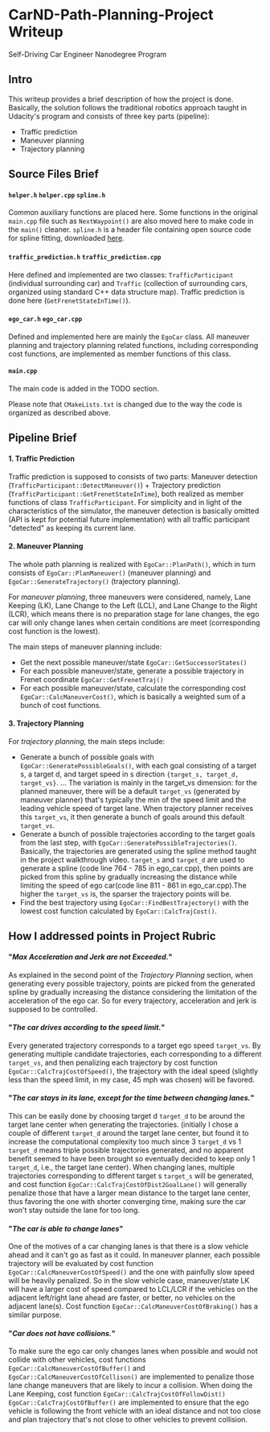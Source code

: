 # CarND-Path-Planning-Project Writeup

Self-Driving Car Engineer Nanodegree Program

## Intro
This writeup provides a brief description of how the project is done. Basically, the solution follows the traditional robotics approach taught in Udacity's program and consists of three key parts (pipeline):
- Traffic prediction
- Maneuver planning
- Trajectory planning

## Source Files Brief
#### `helper.h` `helper.cpp` `spline.h`
Common auxiliary functions are placed here. Some functions in the original `main.cpp` file such as `NextWaypoint()` are also moved here to make code in the `main()` cleaner.
`spline.h` is a header file containing open source code for spline fitting, downloaded [here](http://kluge.in-chemnitz.de/opensource/spline/).
 #### `traffic_prediction.h` `traffic_prediction.cpp`
Here defined and implemented are two classes: `TrafficParticipant` (individual surrounding car) and `Traffic` (collection of surrounding cars, organized using standard C++ data structure map). Traffic prediction is done here (`GetFrenetStateInTime()`).   
#### `ego_car.h` `ego_car.cpp`
Defined and implemented here are mainly the `EgoCar` class. All maneuver planning and trajectory planning related functions, including corresponding cost functions, are implemented as member functions of this class.
#### `main.cpp`
The main code is added in the TODO section.

Please note that `CMakeLists.txt` is changed due to the way the code is organized as described above.

## Pipeline Brief  
#### 1. Traffic Prediction
Traffic prediction is supposed to consists of two parts: Maneuver detection (`TrafficParticipant::DetectManeuver()`) + Trajectory prediction (`TrafficParticipant::GetFrenetStateInTime`), both realized as member functions of class `TrafficParticipant`. For simplicity and in light of the characteristics of the simulator, the maneuver detection is basically omitted (API is kept for potential future implementation) with all traffic participant "detected" as keeping its current lane.

#### 2. Maneuver Planning
The whole path planning is realized with `EgoCar::PlanPath()`, which in turn consists of `EgoCar::PlanManeuver()` (maneuver planning) and `EgoCar::GenerateTrajectory()` (trajectory planning).

For *maneuver planning*, three maneuvers were considered, namely, Lane Keeping (LK), Lane Change to the Left (LCL), and Lane Change to the Right (LCR), which means there is no preparation stage for lane changes, the ego car will only change lanes when certain conditions are meet (corresponding cost function is the lowest).

The main steps of maneuver planning include:
- Get the next possible maneuver/state `EgoCar::GetSuccessorStates()`
- For each possible maneuver/state, generate a possible trajectory in Frenet coordinate `EgoCar::GetFrenetTraj()`
- For each possible maneuver/state, calculate the corresponding cost `EgoCar::CalcManeuverCost()`, which is basically a weighted sum of a bunch of cost functions.

#### 3. Trajectory Planning
For *trajectory planning*, the main steps include:
- Generate a bunch of possible goals with `EgoCar::GeneratePossibleGoals()`, with each goal consisting of a target s, a target d, and target speed in s direction `{target_s, target_d, target_vs}`. ...
The variation is mainly in the target_vs dimension: for the planned maneuver, there will be a default `target_vs` (generated by maneuver planner) that's typically the min of the speed limit and the leading vehicle speed of target lane. When trajectory planner receives this `target_vs`, it then generate a bunch of goals around this default `target_vs`.
- Generate a bunch of possible trajectories according to the target goals from the last step, with `EgoCar::GeneratePossibleTrajectories()`. Basically, the trajectories are generated using the spline method taught in the project walkthrough video. `target_s` and `target_d` are used to generate a spline (code line 764 - 785 in ego_car.cpp), then points are picked from this spline by gradually increasing the distance while limiting the speed of ego car(code line 811 - 861 in ego_car.cpp).The higher the `target_vs` is, the sparser the trajectory points will be.
- Find the best trajectory using `EgoCar::FindBestTrajectory()` with the lowest cost function calculated by `EgoCar::CalcTrajCost()`.

## How I addressed points in Project Rubric
#### "_Max Acceleration and Jerk are not Exceeded._"
As explained in the second point of the _Trajectory Planning_ section, when generating every possible trajectory, points are picked from the generated spline by gradually increasing the distance considering the limitation of the acceleration of the ego car. So for every trajectory, acceleration and jerk is supposed to be controlled.
#### "_The car drives according to the speed limit._"
Every generated trajectory corresponds to a target ego speed `target_vs`. By generating multiple candidate trajectories, each corresponding to a different `target_vs`, and then penalizing each trajectory by cost function `EgoCar::CalcTrajCostOfSpeed()`, the trajectory with the ideal speed (slightly less than the speed limit, in my case, 45 mph was chosen) will be favored.
#### "_The car stays in its lane, except for the time between changing lanes._"
This can be easily done by choosing target d `target_d` to be around the target lane center when generating the trajectories. (initially I chose a couple of different `target_d` around the target lane center, but found it to increase the computational complexity too much since 3 `target_d` vs 1 `target_d` means triple possible trajectories generated, and no apparent benefit seemed to have been brought so eventually decided to keep only 1 `target_d`, i.e., the target lane center).
When changing lanes, multiple trajectories corresponding to different target s `target_s` will be generated, and cost function `EgoCar::CalcTrajCostOfDist2GoalLane()` will generally penalize those that have a larger mean distance to the target lane center, thus favoring the one with shorter converging time, making sure the car won't stay outside the lane for too long.
#### "_The car is able to change lanes_"
One of the motives of a car changing lanes is that there is a slow vehicle ahead and it can't go as fast as it could. In maneuver planner, each possible trajectory will be evaluated by cost function `EgoCar::CalcManeuverCostOfSpeed()` and the one with painfully slow speed will be heavily penalized. So in the slow vehicle case, maneuver/state LK will have a larger cost of speed compared to LCL/LCR if the vehicles on the adjacent left/right lane ahead are faster, or better, no vehicles on the adjacent lane(s). Cost function `EgoCar::CalcManeuverCostOfBraking()` has a similar purpose.
#### "_Car does not have collisions._"
To make sure the ego car only changes lanes when possible and would not collide with other vehicles, cost functions `EgoCar::CalcManeuverCostOfBuffer()` and `EgoCar::CalcManeuverCostOfCollison()` are implemented to penalize those lane change maneuvers that are likely to incur a collision.
When doing the Lane Keeping, cost function `EgoCar::CalcTrajCostOfFollowDist()` `EgoCar::CalcTrajCostOfBuffer()` are implemented to ensure that the ego vehicle is following the front vehicle with an ideal distance and not too close and plan trajectory that's not close to other vehicles to prevent collision. 
